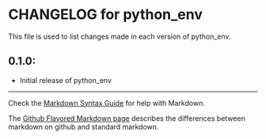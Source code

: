 # CHANGELOG for python_env

This file is used to list changes made in each version of python_env.

## 0.1.0:

* Initial release of python_env

- - -
Check the [Markdown Syntax Guide](http://daringfireball.net/projects/markdown/syntax) for help with Markdown.

The [Github Flavored Markdown page](http://github.github.com/github-flavored-markdown/) describes the differences between markdown on github and standard markdown.
